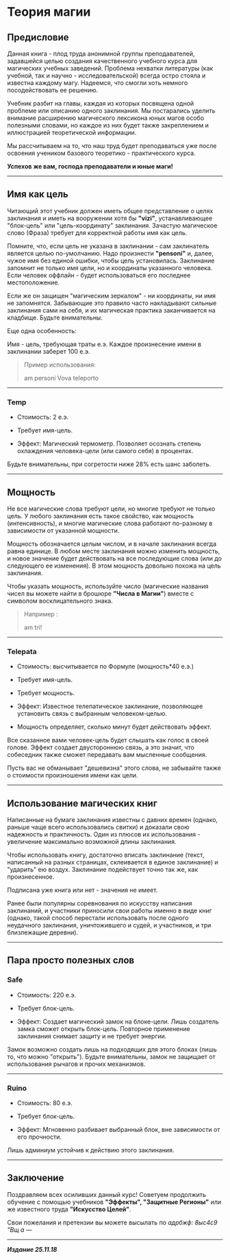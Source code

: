 # Теория магии #

## Предисловие ##

Данная книга - плод труда анонимной группы преподавателей, задавшейся целью создания качественного учебного курса для магических учебных заведений. Проблема нехватки литературы (как учебной, так и научно - исследовательской) всегда остро стояла и известна каждому магу. Надеемся, что смогли хоть немного посодействовать ее решению.

Учебник разбит на главы, каждая из которых посвящена одной проблеме или описанию одного заклинания. Мы постарались уделить внимание расширению магического лексикона юных магов особо полезными словами, но каждое из них будет также закреплением и иллюстрацией теоретической информации.

Мы рассчитываем на то, что наш труд будет преподаваться уже после освоения учеником базового теоретико - практического курса.

**Успехов же вам, господа преподаватели и юные маги!**

***

## Имя как цель ##

Читающий этот учебник должен иметь общее представление о целях заклинания и иметь на вооружении хотя бы **"vizi"**, устанавливающее "блок-цель" или "цель-координату" заклинания. Зачастую магическое слово (Фраза) требует для корректной работы имя как цель.

Помните, что, если цель не указана в заклинании - сам заклинатель является целью по-умолчанию. Надо произнести **"pensoni"** и, далее, чужое имя без единой ошибки, чтобы цель установилась. Заклинание запомнит не только имя цели, но и координаты указанного человека. Если человек оффлайн - будет использоваться его последнее местоположение.

Если же он защищен "магическим зеркалом" - ни координаты, ни имя не запомнятся. Забывающие это правило часто накладывают сильные заклинания сами на себя, и их магическая практика заканчивается на кладбище. Будьте внимательны.

Еще одна особенность:

Имя - цель, требующая траты е.э. Каждое произнесение имени в заклинании заберет  100 е.э.

>Пример использования:
>
>am personi Vova teleporto

***

### **Temp** ###

* Стоимость: 2 е.э.

* Требует имя-цель.

* Эффект: Магический термометр. Позволяет осознать степень охлаждения человека-цели (или самого себя) в процентах.

Будьте внимательны, при согретости ниже 28% есть шанс заболеть.

***

## Мощность ##

Не все магические слова требуют цели, но многие требуют не только цель. У любого заклинания есть такое свойство, как мощность (интенсивность), и многие магические слова работают по-разному в зависимости от указанной мощности.

Мощность обозначается целым числом, и в начале заклинания всегда равна единице. В любом месте заклинания можно изменить мощность, и новое значение будет действовать на все последующие слова (или до следующего ее изменения). В этом мощность довольно похожа на цель заклинания.

Чтобы указать мощность, используйте число (магические названия чисел вы можете найти в брошюре **"Числа в Магии"**) вместе с символом восклицательного знака.

>Например :
>
>am tri!

***

### Telepata ###

* Стоимость: высчитывается по Формуле (мощность*40 е.э.)

* Требует имя-цель.

* Требует мощность.

* Эффект: Известное телепатическое заклинание, позволяющее установить связь с выбранным человеком-целью.

* Мощность определяет, сколько минут будет действовать эффект.

Все сказанное вами человек-цель будет слышать как голос в своей голове. Эффект создает двустороннюю связь, а это значит, что собеседник также сможет передавать вам мысленные сообщения.

Пусть вас не обманывает "дешевизна" этого слова, не забывайте также о стоимости произношения имени как цели.

***

## Использование магических книг ##

Написанные на бумаге заклинания известны с давних времен (однако, раньше чаще всего использовались свитки) и доказали свою надежность и практичность. Один из плюсов их использования - увеличение максимально возможной длины заклинания.

Чтобы использовать книгу, достаточно вписать заклинание (текст, написанный на разных страницах, склеивается в единое заклинание) и "ударить" ею воздух. Заклинание подействует точно так же, как произнесенное.

Подписана уже книга или нет - значения не имеет.

Ранее были популярны соревнования по искусству написания заклинаний, и участники приносили свои работы именно в виде книг (однако, такой способ перестали использовать после одного неудачного заклинания, уничтожившего и судей, и участников, и три близлежащие деревни).

***

## Пара просто полезных слов ##

### **Safe** ###

* Стоимость: 220 е.э.

* Требует блок-цель.

* Эффект: Создает магический замок на блоке-цели. Лишь создатель замка сможет открыть блок-цель. Повторное применение заклинания снимает защиту и не требует энергии.

Замок возможно создать лишь на подходящих для этого блоках (лишь то, что можно "открыть"). Будьте внимательны, замок не защищает от использования рычагов и прочих механизмов.

***

### **Ruino** ###

* Стоимость: 80 е.э.

* Требует блок-цель.

* Эффект: Мгновенно разбивает выбранный блок, вне зависимости от его прочности.

Лишь админиум устойчив к действию этого заклинания.

***

## Заключение ##

Поздравляем всех осиливших данный курс! Советуем продолжить обучение с помощью учебников **"Эффекты", "Защитные Регионы"** или же известного труда **"Искусство Целей"**.

Свои пожелания и претензии вы можете высылать по *адрбжф: 8ыс4с9 "Вщ а —*

***

***Издание 25.11.18***

